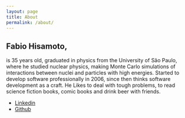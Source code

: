 ```yaml
---
layout: page
title: About
permalink: /about/
---
```


## Fabio Hisamoto,

is 35 years old, graduated in physics from the University of São Paulo, where he studied nuclear physics, making Monte Carlo simulations of interactions between nuclei and particles with high energies. Started to develop software professionally in 2006, since then thinks software development as a craft. He Likes to deal with tough problems, to read science fiction books, comic books and drink beer with friends.

- [Linkedin](https://www.linkedin.com/in/fhisamoto)
- [Github](https://github.com/fhisamoto)
